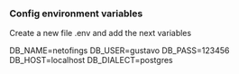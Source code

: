 ### Config environment variables

Create a new file .env and add the next variables

DB_NAME=netofings
DB_USER=gustavo
DB_PASS=123456
DB_HOST=localhost
DB_DIALECT=postgres